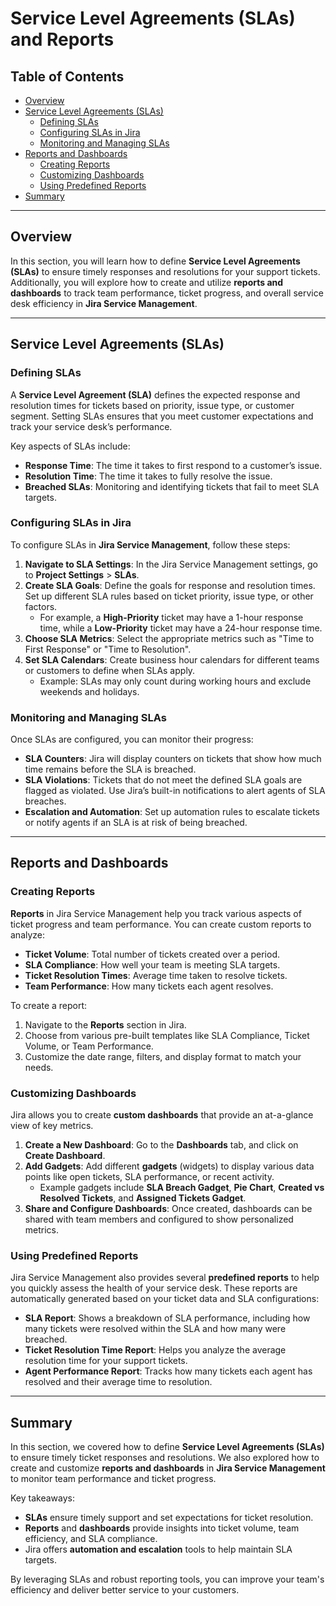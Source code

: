 # Service Level Agreements (SLAs) and Reports

## Table of Contents
- [Overview](#overview)
- [Service Level Agreements (SLAs)](#service-level-agreements-slas)
  - [Defining SLAs](#defining-slas)
  - [Configuring SLAs in Jira](#configuring-slas-in-jira)
  - [Monitoring and Managing SLAs](#monitoring-and-managing-slas)
- [Reports and Dashboards](#reports-and-dashboards)
  - [Creating Reports](#creating-reports)
  - [Customizing Dashboards](#customizing-dashboards)
  - [Using Predefined Reports](#using-predefined-reports)
- [Summary](#summary)

---

## Overview

In this section, you will learn how to define **Service Level Agreements (SLAs)** to ensure timely responses and resolutions for your support tickets. Additionally, you will explore how to create and utilize **reports and dashboards** to track team performance, ticket progress, and overall service desk efficiency in **Jira Service Management**.

---

## Service Level Agreements (SLAs)

### Defining SLAs

A **Service Level Agreement (SLA)** defines the expected response and resolution times for tickets based on priority, issue type, or customer segment. Setting SLAs ensures that you meet customer expectations and track your service desk’s performance.

Key aspects of SLAs include:
- **Response Time**: The time it takes to first respond to a customer’s issue.
- **Resolution Time**: The time it takes to fully resolve the issue.
- **Breached SLAs**: Monitoring and identifying tickets that fail to meet SLA targets.

### Configuring SLAs in Jira

To configure SLAs in **Jira Service Management**, follow these steps:

1. **Navigate to SLA Settings**: In the Jira Service Management settings, go to **Project Settings** > **SLAs**.
2. **Create SLA Goals**: Define the goals for response and resolution times. Set up different SLA rules based on ticket priority, issue type, or other factors. 
   - For example, a **High-Priority** ticket may have a 1-hour response time, while a **Low-Priority** ticket may have a 24-hour response time.
3. **Choose SLA Metrics**: Select the appropriate metrics such as "Time to First Response" or "Time to Resolution".
4. **Set SLA Calendars**: Create business hour calendars for different teams or customers to define when SLAs apply.
   - Example: SLAs may only count during working hours and exclude weekends and holidays.

### Monitoring and Managing SLAs

Once SLAs are configured, you can monitor their progress:

- **SLA Counters**: Jira will display counters on tickets that show how much time remains before the SLA is breached.
- **SLA Violations**: Tickets that do not meet the defined SLA goals are flagged as violated. Use Jira’s built-in notifications to alert agents of SLA breaches.
- **Escalation and Automation**: Set up automation rules to escalate tickets or notify agents if an SLA is at risk of being breached.

---

## Reports and Dashboards

### Creating Reports

**Reports** in Jira Service Management help you track various aspects of ticket progress and team performance. You can create custom reports to analyze:

- **Ticket Volume**: Total number of tickets created over a period.
- **SLA Compliance**: How well your team is meeting SLA targets.
- **Ticket Resolution Times**: Average time taken to resolve tickets.
- **Team Performance**: How many tickets each agent resolves.

To create a report:
1. Navigate to the **Reports** section in Jira.
2. Choose from various pre-built templates like SLA Compliance, Ticket Volume, or Team Performance.
3. Customize the date range, filters, and display format to match your needs.

### Customizing Dashboards

Jira allows you to create **custom dashboards** that provide an at-a-glance view of key metrics.

1. **Create a New Dashboard**: Go to the **Dashboards** tab, and click on **Create Dashboard**.
2. **Add Gadgets**: Add different **gadgets** (widgets) to display various data points like open tickets, SLA performance, or recent activity.
   - Example gadgets include **SLA Breach Gadget**, **Pie Chart**, **Created vs Resolved Tickets**, and **Assigned Tickets Gadget**.
3. **Share and Configure Dashboards**: Once created, dashboards can be shared with team members and configured to show personalized metrics.

### Using Predefined Reports

Jira Service Management also provides several **predefined reports** to help you quickly assess the health of your service desk. These reports are automatically generated based on your ticket data and SLA configurations:

- **SLA Report**: Shows a breakdown of SLA performance, including how many tickets were resolved within the SLA and how many were breached.
- **Ticket Resolution Time Report**: Helps you analyze the average resolution time for your support tickets.
- **Agent Performance Report**: Tracks how many tickets each agent has resolved and their average time to resolution.

---

## Summary

In this section, we covered how to define **Service Level Agreements (SLAs)** to ensure timely ticket responses and resolutions. We also explored how to create and customize **reports and dashboards** in **Jira Service Management** to monitor team performance and ticket progress.

Key takeaways:
- **SLAs** ensure timely support and set expectations for ticket resolution.
- **Reports** and **dashboards** provide insights into ticket volume, team efficiency, and SLA compliance.
- Jira offers **automation and escalation** tools to help maintain SLA targets.

By leveraging SLAs and robust reporting tools, you can improve your team's efficiency and deliver better service to your customers.
